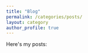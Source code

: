 ```yaml
---
title: "Blog"
permalink: /categories/posts/
layout: category
author_profile: true
---
```


Here's my posts:
